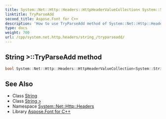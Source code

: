 ```yaml
---
title: System::Net::Http::Headers::HttpHeaderValueCollection< System::String >::TryParseAdd method
linktitle: TryParseAdd
second_title: Aspose.Font for C++
description: 'How to use TryParseAdd method of System::Net::Http::Headers::HttpHeaderValueCollection< System::String > class in C++.'
type: docs
weight: 700
url: /cpp/system.net.http.headers/string_/tryparseadd/
---
```

## String >::TryParseAdd method




```cpp
bool System::Net::Http::Headers::HttpHeaderValueCollection<System::String>::TryParseAdd(String input)
```

## See Also

* Class [String](../../../system/string/)
* Class [String >](../)
* Namespace [System::Net::Http::Headers](../../)
* Library [Aspose.Font for C++](../../../)
